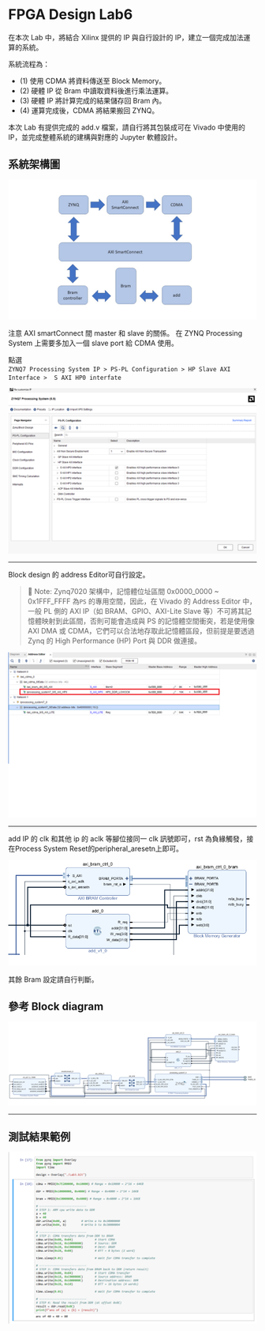 # FPGA Design Lab6

在本次 Lab 中，將結合 Xilinx 提供的 IP 與自行設計的 IP，建立一個完成加法運算的系統。

系統流程為：
   - (1) 使用 CDMA 將資料傳送至 Block Memory。
   - (2) 硬體 IP 從 Bram 中讀取資料後進行乘法運算。
   - (3) 硬體 IP 將計算完成的結果儲存回 Bram 內。
   - (4) 運算完成後，CDMA 將結果搬回 ZYNQ。


本次 Lab 有提供完成的 add.v 檔案，請自行將其包裝成可在 Vivado 中使用的 IP，並完成整體系統的建構與對應的 Jupyter 軟體設計。

## 系統架構圖

![](png/system.jpg)

注意 AXI smartConnect 間 master 和 slave 的關係。
在 ZYNQ Processing System 上需要多加入一個 slave port 給 CDMA 使用。

點選   
` ZYNQ7 Processing System IP > PS-PL Configuration > HP Slave AXI Interface >  S AXI HP0 interfate `

![](png/PS_HP0.png)


---  

Block design 的 address Editor可自行設定。  
> 📌 Note: Zynq7020 架構中，記憶體位址區間 0x0000_0000 ~ 0x1FFF_FFFF 為`PS` 的專用空間，因此，在 Vivado 的 Address Editor 中，一般 PL 側的 AXI IP（如 BRAM、GPIO、AXI-Lite Slave 等）不可將其記憶體映射到此區間，否則可能會造成與 PS 的記憶體空間衝突，若是使用像 AXI DMA 或 CDMA，它們可以合法地存取此記憶體區段，但前提是要透過 Zynq 的 High Performance (HP) Port 與 DDR 做連接。

![](png/address.png)

---

add IP 的 clk 和其他 ip 的 aclk 等腳位接同一 clk 訊號即可，rst 為負緣觸發，接在Process System Reset的peripheral_aresetn上即可。

![](png/add_ip.png)

其餘 Bram 設定請自行判斷。

## 參考 Block diagram

![](png/block_diagram.png)


---
## 測試結果範例

![](png/demo.png)